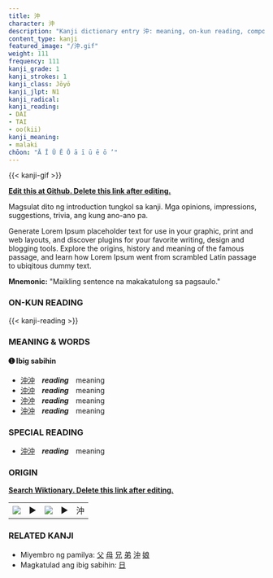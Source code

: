 ```yaml
---
title: 沖
character: 沖
description: "Kanji dictionary entry 沖: meaning, on-kun reading, compounds, origin, related kanji"
content_type: kanji
featured_image: "/沖.gif"
weight: 111
frequency: 111
kanji_grade: 1
kanji_strokes: 1
kanji_class: Jōyō
kanji_jlpt: N1
kanji_radical: 
kanji_reading: 
- DAI
- TAI
- oo(kii)
kanji_meaning:
- malaki
chōon: "Ā Ī Ū Ē Ō ā ī ū ē ō ’"
---
```

[//]: # (Don't edit the line below. Kanji animated GIF code is automatically generated.)
{{< kanji-gif >}}

[//]: # (Edit below this line.)

**[Edit this at Github. Delete this link after editing.](https://github.com/tim0g/tim/tree/main/content/kanji/沖/index.md)**

Magsulat dito ng introduction tungkol sa kanji. Mga opinions, impressions, suggestions, trivia, ang kung ano-ano pa.

Generate Lorem Ipsum placeholder text for use in your graphic, print and web layouts, and discover plugins for your favorite writing, design and blogging tools. Explore the origins, history and meaning of the famous passage, and learn how Lorem Ipsum went from scrambled Latin passage to ubiqitous dummy text.
 
**Mnemonic:** "Maikling sentence na makakatulong sa pagsaulo."

### ON-KUN READING

[//]: # (Don't edit the line below. ON-KUN READING code is automatically generated.)
{{< kanji-reading >}}

### MEANING & WORDS

#### ➊ **Ibig sabihin**
  - [沖](../沖)[沖](../沖)　***reading***　meaning
  - [沖](../沖)[沖](../沖)　***reading***　meaning
  - [沖](../沖)[沖](../沖)　***reading***　meaning
  - [沖](../沖)[沖](../沖)　***reading***　meaning

### SPECIAL READING
  - [沖](../沖)[沖](../沖)　***reading***　meaning

### ORIGIN

**[Search Wiktionary. Delete this link after editing.](https://wiktionary.org/wiki/沖)**
<table class="kanji-table"><tr><td>
<img src="60px-沖-bronze.svg.png">
</td><td>▶</td><td>
<img src="60px-沖-oracle.svg.png">
</td><td>▶</td>
<td class="kanji-origin">沖</td>
</tr></table>

### RELATED KANJI
- Miyembro ng pamilya: [父](../父) [母](../母) [兄](../兄) [弟](../弟) [沖](../沖) [娘](../娘)
- Magkatulad ang ibig sabihin: [日](../日)
